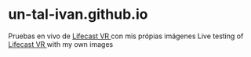 # un-tal-ivan.github.io
Pruebas en vivo de <a href="https://lifecastvr.com/"> Lifecast VR </a>con mis própias imágenes
Live testing of <a href="https://lifecastvr.com/"> Lifecast VR </a> with my own images
